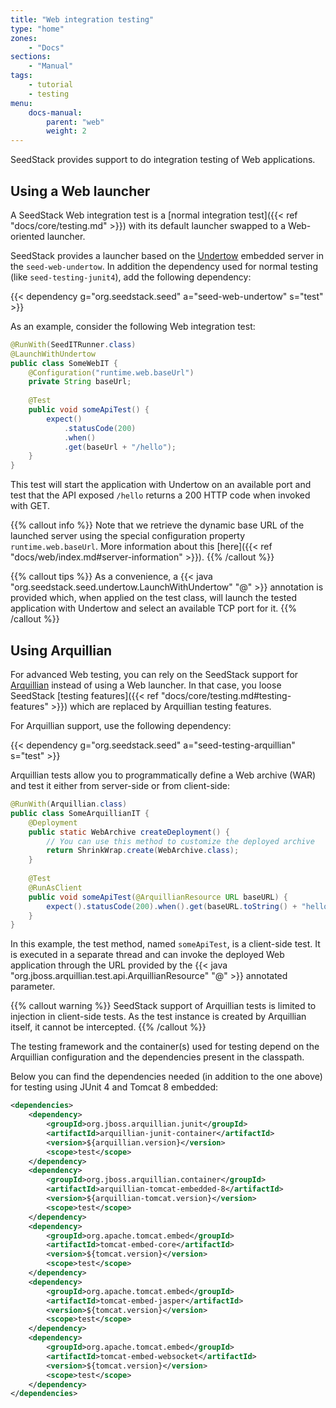 ```yaml
---
title: "Web integration testing"
type: "home"
zones:
    - "Docs"
sections:
    - "Manual"    
tags:
    - tutorial
    - testing
menu:
    docs-manual:
        parent: "web"
        weight: 2
---
```


SeedStack provides support to do integration testing of Web applications.<!--more-->

## Using a Web launcher

A SeedStack Web integration test is a [normal integration test]({{< ref "docs/core/testing.md" >}}) with its default
launcher swapped to a Web-oriented launcher. 

SeedStack provides a launcher based on the [Undertow](http://undertow.io) embedded server in the `seed-web-undertow`.
In addition the dependency used for normal testing (like `seed-testing-junit4`), add the following dependency:

{{< dependency g="org.seedstack.seed" a="seed-web-undertow" s="test" >}}  

As an example, consider the following Web integration test:

```java
@RunWith(SeedITRunner.class)
@LaunchWithUndertow
public class SomeWebIT {
    @Configuration("runtime.web.baseUrl")
    private String baseUrl;
    
    @Test
    public void someApiTest() {
        expect()
            .statusCode(200)
            .when()
            .get(baseUrl + "/hello");
    }		
}
```

This test will start the application with Undertow on an available port and test that the API exposed `/hello` returns
a 200 HTTP code when invoked with GET.

{{% callout info %}}
Note that we retrieve the dynamic base URL of the launched server using the special configuration property `runtime.web.baseUrl`.
More information about this [here]({{< ref "docs/web/index.md#server-information" >}}).
{{% /callout %}}

{{% callout tips %}}
As a convenience, a {{< java "org.seedstack.seed.undertow.LaunchWithUndertow" "@" >}} annotation is provided which, when
applied on the test class, will launch the tested application with Undertow and select an available TCP port for it. 
{{% /callout %}}

## Using Arquillian

For advanced Web testing, you can rely on the SeedStack support for [Arquillian](http://arquillian.org/) instead
of using a Web launcher. In that case, you loose SeedStack [testing features]({{< ref "docs/core/testing.md#testing-features" >}})
which are replaced by Arquillian testing features.

For Arquillian support, use the following dependency:

{{< dependency g="org.seedstack.seed" a="seed-testing-arquillian" s="test" >}}

Arquillian tests allow you to programmatically define a Web archive (WAR) and test it either from server-side or 
from client-side: 
 
```java
@RunWith(Arquillian.class)
public class SomeArquillianIT {
    @Deployment
    public static WebArchive createDeployment() {
        // You can use this method to customize the deployed archive
        return ShrinkWrap.create(WebArchive.class);
    }
    
    @Test
    @RunAsClient
    public void someApiTest(@ArquillianResource URL baseURL) {
        expect().statusCode(200).when().get(baseURL.toString() + "hello");
    }		
}
```

In this example, the test method, named `someApiTest`, is a client-side test. It is executed in a separate thread and 
can invoke the deployed Web application through the URL provided by the {{< java "org.jboss.arquillian.test.api.ArquillianResource" "@" >}} 
annotated parameter. 

{{% callout warning %}}
SeedStack support of Arquillian tests is limited to injection in client-side tests. As the test instance is created by 
Arquillian itself, it cannot be intercepted. 
{{% /callout %}}

The testing framework and the container(s) used for testing depend on the Arquillian configuration and the dependencies 
present in the classpath. 

Below you can find the dependencies needed (in addition to the one above) for testing using JUnit 4 and Tomcat 8 embedded:

```xml
<dependencies>
    <dependency>
        <groupId>org.jboss.arquillian.junit</groupId>
        <artifactId>arquillian-junit-container</artifactId>
        <version>${arquillian.version}</version>
        <scope>test</scope>
    </dependency>
    <dependency>
        <groupId>org.jboss.arquillian.container</groupId>
        <artifactId>arquillian-tomcat-embedded-8</artifactId>
        <version>${arquillian-tomcat.version}</version>
        <scope>test</scope>
    </dependency>
    <dependency>
        <groupId>org.apache.tomcat.embed</groupId>
        <artifactId>tomcat-embed-core</artifactId>
        <version>${tomcat.version}</version>
        <scope>test</scope>
    </dependency>
    <dependency>
        <groupId>org.apache.tomcat.embed</groupId>
        <artifactId>tomcat-embed-jasper</artifactId>
        <version>${tomcat.version}</version>
        <scope>test</scope>
    </dependency>
    <dependency>
        <groupId>org.apache.tomcat.embed</groupId>
        <artifactId>tomcat-embed-websocket</artifactId>
        <version>${tomcat.version}</version>
        <scope>test</scope>
    </dependency>
</dependencies>
``` 

